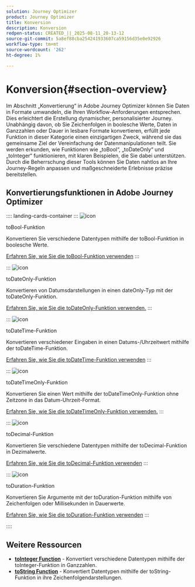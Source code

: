 ```yaml
---
solution: Journey Optimizer
product: Journey Optimizer
title: Konversion
description: Konversion
redpen-status: CREATED_||_2025-08-11_20-13-12
source-git-commit: 5a8ef88cba254241933607ca59156d35e0e92926
workflow-type: tm+mt
source-wordcount: '262'
ht-degree: 1%

---
```



# Konversion{#section-overview}

Im Abschnitt „Konvertierung“ in Adobe Journey Optimizer können Sie Daten in Formate umwandeln, die Ihren Workflow-Anforderungen entsprechen. Dies erleichtert die Erstellung dynamischer, personalisierter Journey. Unabhängig davon, ob Sie Zeichenfolgen in boolesche Werte, Daten in Ganzzahlen oder Dauer in lesbare Formate konvertieren, erfüllt jede Funktion in dieser Kategorie einen einzigartigen Zweck, während sie das gemeinsame Ziel der Vereinfachung der Datenmanipulationen teilt. Sie werden erkunden, wie Funktionen wie „toBool“, „toDateOnly“ und „toInteger“ funktionieren, mit klaren Beispielen, die Sie dabei unterstützen. Durch die Beherrschung dieser Tools können Sie Daten nahtlos an Ihre Journey-Regeln anpassen und maßgeschneiderte Erlebnisse präzise bereitstellen.

## Konvertierungsfunktionen in Adobe Journey Optimizer

:::: landing-cards-container
:::
![icon](https://cdn.experienceleague.adobe.com/icons/code-branch.svg)

toBool-Funktion

Konvertieren Sie verschiedene Datentypen mithilfe der toBool-Funktion in boolesche Werte.

[Erfahren Sie, wie Sie die toBool-Funktion verwenden](../using/building-journeys/functions/functiontobool.md)
:::

:::
![icon](https://cdn.experienceleague.adobe.com/icons/code-branch.svg)

toDateOnly-Funktion

Konvertieren von Datumsdarstellungen in einen dateOnly-Typ mit der toDateOnly-Funktion.

[Erfahren Sie, wie Sie die toDateOnly-Funktion verwenden.](../using/building-journeys/functions/functiontodateonly.md)
:::

:::
![icon](https://cdn.experienceleague.adobe.com/icons/code-branch.svg)

toDateTime-Funktion

Konvertieren verschiedener Eingaben in einen Datums-/Uhrzeitwert mithilfe der toDateTime-Funktion.

[Erfahren Sie, wie Sie die toDateTime-Funktion verwenden](../using/building-journeys/functions/functiontodatetime.md)
:::

:::
![icon](https://cdn.experienceleague.adobe.com/icons/code-branch.svg)

toDateTimeOnly-Funktion

Konvertieren Sie einen Wert mithilfe der toDateTimeOnly-Funktion ohne Zeitzone in das Datum-Uhrzeit-Format.

[Erfahren Sie, wie Sie die toDateTimeOnly-Funktion verwenden.](../using/building-journeys/functions/functiontodatetimeonly.md)
:::

:::
![icon](https://cdn.experienceleague.adobe.com/icons/code-branch.svg)

toDecimal-Funktion

Konvertieren Sie verschiedene Datentypen mithilfe der toDecimal-Funktion in Dezimalwerte.

[Erfahren Sie, wie Sie die toDecimal-Funktion verwenden](../using/building-journeys/functions/functiontodecimal.md)
:::

:::
![icon](https://cdn.experienceleague.adobe.com/icons/code-branch.svg)

toDuration-Funktion

Konvertieren Sie Argumente mit der toDuration-Funktion mithilfe von Zeichenfolgen oder Millisekunden in Dauerwerte.

[Erfahren Sie, wie Sie die toDuration-Funktion verwenden](../using/building-journeys/functions/functiontoduration.md)
:::

::::


## Weitere Ressourcen

- **[toInteger Function](../using/building-journeys/functions/functiontointeger.md)** - Konvertiert verschiedene Datentypen mithilfe der toInteger-Funktion in Ganzzahlen.
- **[toString Function](../using/building-journeys/functions/functiontostring.md)** - Konvertiert Datentypen mithilfe der toString-Funktion in ihre Zeichenfolgendarstellungen.
